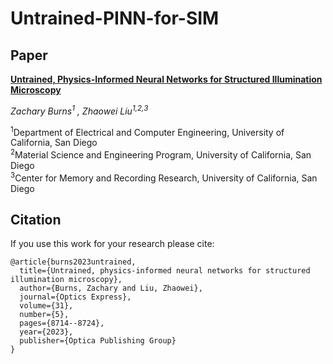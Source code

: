 # Untrained-PINN-for-SIM

## Paper
**[Untrained, Physics-Informed Neural Networks for Structured Illumination Microscopy](https://opg.optica.org/oe/fulltext.cfm?uri=oe-31-5-8714&id=526758)**

*Zachary Burns<sup>1</sup> , Zhaowei Liu<sup>1,2,3</sup>*

<sup>1</sup>Department of Electrical and Computer Engineering, University of California, San Diego\
<sup>2</sup>Material Science and Engineering Program, University of California, San Diego\
<sup>3</sup>Center for Memory and Recording Research, University of California, San Diego


## Citation
If you use this work for your research please cite:
```
@article{burns2023untrained,
  title={Untrained, physics-informed neural networks for structured illumination microscopy},
  author={Burns, Zachary and Liu, Zhaowei},
  journal={Optics Express},
  volume={31},
  number={5},
  pages={8714--8724},
  year={2023},
  publisher={Optica Publishing Group}
}
```
